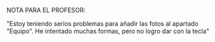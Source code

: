 NOTA PARA EL PROFESOR:

"Estoy teniendo serios problemas para añadir las fotos al apartado "Equipo". He intentado muchas formas, pero no logro dar con la tecla"
